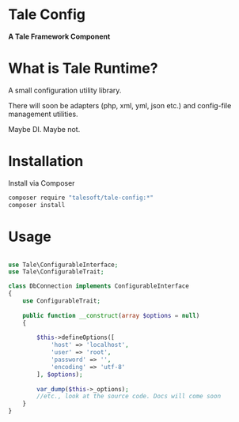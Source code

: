 
# Tale Config
**A Tale Framework Component**

# What is Tale Runtime?

A small configuration utility library.

There will soon be adapters (php, xml, yml, json etc.) and config-file management utilities.

Maybe DI. Maybe not.

# Installation

Install via Composer

```bash
composer require "talesoft/tale-config:*"
composer install
```

# Usage

```php

use Tale\ConfigurableInterface;
use Tale\ConfigurableTrait;

class DbConnection implements ConfigurableInterface
{
    use ConfigurableTrait;
    
    public function __construct(array $options = null)
    {
    
        $this->defineOptions([
            'host' => 'localhost',
            'user' => 'root',
            'password' => '',
            'encoding' => 'utf-8'
        ], $options);
        
        var_dump($this->_options);
        //etc., look at the source code. Docs will come soon
    }
}
```
